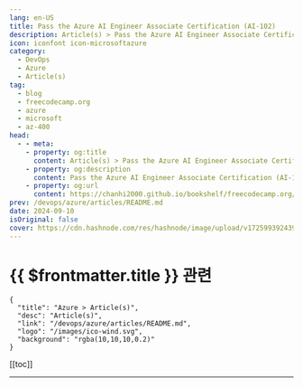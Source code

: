 ```yaml
---
lang: en-US
title: Pass the Azure AI Engineer Associate Certification (AI-102)
description: Article(s) > Pass the Azure AI Engineer Associate Certification (AI-102)
icon: iconfont icon-microsoftazure
category: 
  - DevOps
  - Azure
  - Article(s)
tag: 
  - blog
  - freecodecamp.org
  - azure
  - microsoft
  - az-400
head:
  - - meta:
    - property: og:title
      content: Article(s) > Pass the Azure AI Engineer Associate Certification (AI-102)
    - property: og:description
      content: Pass the Azure AI Engineer Associate Certification (AI-102)
    - property: og:url
      content: https://chanhi2000.github.io/bookshelf/freecodecamp.org/pass-the-azure-ai-engineer-associate-certification-ai-102.html
prev: /devops/azure/articles/README.md
date: 2024-09-10
isOriginal: false
cover: https://cdn.hashnode.com/res/hashnode/image/upload/v1725993924398/c2501267-b4ce-42cb-a73a-215d03a50aa0.png
---
```


# {{ $frontmatter.title }} 관련

```component VPCard
{
  "title": "Azure > Article(s)",
  "desc": "Article(s)",
  "link": "/devops/azure/articles/README.md",
  "logo": "/images/ico-wind.svg",
  "background": "rgba(10,10,10,0.2)"
}
```

[[toc]]

---

<SiteInfo
  name="Pass the Azure AI Engineer Associate Certification (AI-102)"
  desc="Are you ready to take your AI skills to the next level and earn the Azure AI Engineer Associate Certification (AI-102)? We just posted a comprehensive course on the freeCodeCamp.org YouTube channel that is designed to help you prepare for and pass th..."
  url="https://freecodecamp.org/news/pass-the-azure-ai-engineer-associate-certification-ai-102/"
  logo="https://cdn.freecodecamp.org/universal/favicons/favicon.ico"
  preview="https://cdn.hashnode.com/res/hashnode/image/upload/v1725993924398/c2501267-b4ce-42cb-a73a-215d03a50aa0.png"/>

<!-- TODO: 작성 -->

<!-- 
Are you ready to take your AI skills to the next level and earn the Azure AI Engineer Associate Certification (AI-102)? We just posted a comprehensive course on the freeCodeCamp.org YouTube channel that is designed to help you prepare for and pass this certification exam.

This course offers an in-depth exploration of Azure AI services, Azure AI Search, and Azure OpenAI, equipping you with the knowledge and skills needed to excel as a Microsoft Azure AI engineer. Andrew Brown of ExamPro developed this course.

### -course-overview">Course Overview

The course is structured to guide you through the essential components of the Azure AI Engineer Associate Certification. It begins with an introduction and an exam guide breakdown, setting the stage for a deep dive into the technical and practical aspects of Azure AI.

Here are the key sections of the course:

1. **Setup**: Learn how to set up your development environment and get acquainted with OpenAI Studio and AI Studio.
<li>**Gen AI Primer**: Understand the differences between AI and Generative AI, foundational models, large language models, and the intricacies of transformer architecture, tokenization, embeddings, and attention mechanisms.
<li>**ML and AI Concepts**: Explore supervised and unsupervised learning, neural networks, deep learning, and the tools like Jupyter Notebooks that facilitate AI development.
<li>**Responsible AI**: Learn about the principles of responsible AI, including fairness, reliability, privacy, inclusiveness, transparency, and accountability. Learn about the Responsible AI Standard V2 and how to apply these guidelines in real-world scenarios.
<li>**Azure AI Services**: Gain hands-on experience with Azure AI Services, including setup, diagnostic logging, and the differences between Azure AI Services and Azure AI Studio. Explore Azure OpenAI Service models, deployment types, and prompt engineering.
<li>**Azure AI Search**: Discover the capabilities of Azure AI Search, including RAG, document cracking, HNSW, and semantic ranking.
<li>**Text Analytics and Computer Vision**: Learn about natural language processing, sentiment analysis, PII extraction, and the capabilities of Azure AI Vision Studio.
<li>**Custom Vision and Document Intelligence**: Understand custom vision project types, features, and object detection, as well as Azure AI Document Intelligence and form recognition.
<li>**Speech API and AI Video Indexer**: Explore the Speech API and AI Video Indexer to enhance your AI solutions with audio and video processing capabilities.
<li>**Content Safety and Language Understanding**: Implement content moderation solutions and explore language understanding with LUIS and QnA Maker.
<li>**Face Service and Cleanup**: Learn about the Face Service and how to effectively clean up your AI projects.

### -certification-overview">Certification Overview

As a Microsoft Azure AI engineer, you will be responsible for building, managing, and deploying AI solutions that leverage Azure AI. This role involves participating in all phases of AI solutions development, from requirements definition and design to deployment, integration, and maintenance. You will work closely with solution architects, data scientists, data engineers, and other specialists to build secure, end-to-end AI solutions.

The skills measured in the certification include planning and managing an Azure AI solution, implementing content moderation, computer vision, natural language processing, knowledge mining, document intelligence, and generative AI solutions.

### -get-started">Get Started

To start your journey towards becoming an Azure AI Engineer Associate, watch the <a href="https://youtu.be/scJ4mobwjBQ">full course on the freeCodeCamp.org YouTube channel</a> (14-hour watch).

<div class="embed-wrapper">
        <iframe width="560" height="315" src="https://www.youtube.com/embed/scJ4mobwjBQ" style="aspect-ratio: 16 / 9; width: 100%; height: auto;" title="YouTube video player" allow="accelerometer; autoplay; clipboard-write; encrypted-media; gyroscope; picture-in-picture; web-share" referrerpolicy="strict-origin-when-cross-origin" allowfullscreen="" loading="lazy"></iframe></div>
-->
